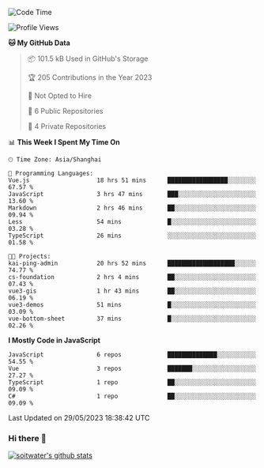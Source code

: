 <!--START_SECTION:waka-->
![Code Time](http://img.shields.io/badge/Code%20Time-2%2C044%20hrs%209%20mins-blue)

![Profile Views](http://img.shields.io/badge/Profile%20Views-43-blue)

**🐱 My GitHub Data** 

> 📦 101.5 kB Used in GitHub's Storage 
 > 
> 🏆 205 Contributions in the Year 2023
 > 
> 🚫 Not Opted to Hire
 > 
> 📜 6 Public Repositories 
 > 
> 🔑 4 Private Repositories 
 > 
📊 **This Week I Spent My Time On** 

```text
🕑︎ Time Zone: Asia/Shanghai

💬 Programming Languages: 
Vue.js                   18 hrs 51 mins      █████████████████░░░░░░░░   67.57 % 
JavaScript               3 hrs 47 mins       ███░░░░░░░░░░░░░░░░░░░░░░   13.60 % 
Markdown                 2 hrs 46 mins       ██░░░░░░░░░░░░░░░░░░░░░░░   09.94 % 
Less                     54 mins             █░░░░░░░░░░░░░░░░░░░░░░░░   03.28 % 
TypeScript               26 mins             ░░░░░░░░░░░░░░░░░░░░░░░░░   01.58 % 

🐱‍💻 Projects: 
kai-ping-admin           20 hrs 52 mins      ███████████████████░░░░░░   74.77 % 
cs-foundation            2 hrs 4 mins        ██░░░░░░░░░░░░░░░░░░░░░░░   07.43 % 
vue3-gis                 1 hr 43 mins        ██░░░░░░░░░░░░░░░░░░░░░░░   06.19 % 
vue3-demos               51 mins             █░░░░░░░░░░░░░░░░░░░░░░░░   03.09 % 
vue-bottom-sheet         37 mins             █░░░░░░░░░░░░░░░░░░░░░░░░   02.26 % 
```

**I Mostly Code in JavaScript** 

```text
JavaScript               6 repos             ██████████████░░░░░░░░░░░   54.55 % 
Vue                      3 repos             ███████░░░░░░░░░░░░░░░░░░   27.27 % 
TypeScript               1 repo              ██░░░░░░░░░░░░░░░░░░░░░░░   09.09 % 
C#                       1 repo              ██░░░░░░░░░░░░░░░░░░░░░░░   09.09 % 
```




 Last Updated on 29/05/2023 18:38:42 UTC
<!--END_SECTION:waka-->

### Hi there 👋
[![soitwater's github stats](https://github-readme-stats.vercel.app/api?username=soitwater)](https://github.com/soitwater/github-readme-stats)
